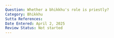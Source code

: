 ```yaml
---
Question: Whether a bhikkhu's role is priestly?
Category: Bhikkhu
Sutta References:
Date Entered: April 2, 2025
Review Status: Not started
---
```

